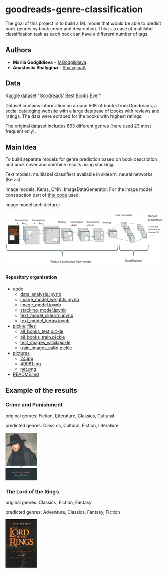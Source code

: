 # goodreads-genre-classification

The goal of this project is to build a ML model that would be able to predict book genres by book cover and description. This is a case of multilabel classification task as each book can have a different number of tags.


## Authors

*  **Mariia Godgildieva** - [MGodgildieva](https://github.com/MGodgildieva)
*  **Anastasiia Shalygina** - [ShalyginaA](https://github.com/ShalyginaA)


## Data

Kaggle dataset ["Goodreads’ Best Books Ever"](https://www.kaggle.com/meetnaren/goodreads-best-books)

Dataset contains information on around 50K of books from Goodreads, a social cataloging website with a large database of books with reviews and ratings. The data were scraped for the books with highest ratings.

The original dataset includes 863 different genres (here used 23 most frequent only).
## Main Idea

To build separate models for genre prediction based on book description and book cover and combine results using stacking.

Text models: multilabel classifiers available in sklearn, neural networks (Keras). 

Image models: Keras, CNN, ImageDataGenerator. For the image model construction part of [this code](https://medium.com/@vijayabhaskar96/multi-label-image-classification-tutorial-with-keras-imagedatagenerator-cd541f8eaf24) used.


Image model architecture:
<p align="left">
  <img src="pictures/net.png" width="500" title="Image model architecture">
</p>



#### Repository organisation

 * [code](./code)
   * [data_analysis.ipynb](./code/data_analysis.ipynb)
   * [image_model_weights.ipynb](./code/image_model_weights.ipynb)
   * [image_model.ipynb](./code/image_model.ipynb)
   * [stacking_model.ipynb](./code/stacking_model.ipynb)
   * [text_model_sklearn.ipynb](./code/text_model_sklearn.ipynb)
   * [text_model_keras.ipynb](./code/text_model_keras.ipynb)
 * [pickle_files](./pickle_files)
   * [all_books_test.pickle](./pickle_files/all_books_test.pickle)
   * [all_books_train.pickle](./pickle_files/all_books_train.pickle)
   * [test_images_valid.pickle](./pickle_files/test_images_valid.pickle)
   * [train_images_valid.pickle](./pickle_files/train_images_valid.pickle)
 * [pictures](./pictures)
   * [24.jpg](./pictures/24.jpg)
   * [49081.jpg](./pictures/49081.jpg)
   * [net.png](./pictures/net.png)
 * [README.md](./README.md)


## Example of the results

### Crime and Punishment
original genres: Fiction, Literature, Classics, Cultural

predicted genres: Classics, Cultural, Fiction, Literature 
<p align="left">
  <img src="pictures/24.jpg" width="100" title="Crime and Punishment">
</p>


### The Lord of the Rings
original genres:  Classics, Fiction, Fantasy

predicted genres: Adventure, Classics, Fantasy, Fiction
<p align="left">
  <img src="pictures/49081.jpg" width="100" title="Lorg of rings">
</p>

